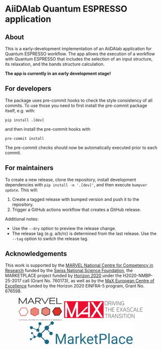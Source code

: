 # AiiDAlab Quantum ESPRESSO application

## About

This is a early-development implementation of an AiiDAlab application for Quantum ESPRESSO workflow.
The app allows the execution of a workflow with Quantum ESPRESSO that includes the selection of an input structure, its relaxation, and the bands structure calculation.

**The app is currently in an early development stage!**

## For developers

The package uses pre-commit hooks to check the style consistency of all commits.
To use those you need to first install the pre-commit package itself, e.g. with:
```
pip install .[dev]
```
and then install the pre-commit hooks with
```
pre-commit install
```
The pre-commit checks should now be automatically executed prior to each commit.

## For maintainers

To create a new release, clone the repository, install development dependencies with `pip install -e '.[dev]'`, and then execute `bumpver update`.
This will:

  1. Create a tagged release with bumped version and push it to the repository.
  2. Trigger a GitHub actions workflow that creates a GitHub release.

Additional notes:

  - Use the `--dry` option to preview the release change.
  - The release tag (e.g. a/b/rc) is determined from the last release.
    Use the `--tag` option to switch the release tag.

## Acknowledgements

This work is supported by the
[MARVEL National Centre for Competency in Research](<http://nccr-marvel.ch>) funded by the [Swiss National Science Foundation](<http://www.snf.ch/en>),
the MARKETPLACE project funded by [Horizon 2020](https://ec.europa.eu/programmes/horizon2020/) under the H2020-NMBP-25-2017 call (Grant No. 760173),
as well as by the [MaX
European Centre of Excellence](<http://www.max-centre.eu/>) funded by the Horizon 2020 EINFRA-5 program,
Grant No. 676598.

<div style="text-align:center">
 <img src="miscellaneous/logos/MARVEL.png" alt="MARVEL" height="75px">
 <img src="miscellaneous/logos/MaX.png" alt="MaX" height="75px">
 <img src="miscellaneous/logos/MarketPlace.png" alt="MarketPlace" height="75px">
</div>
